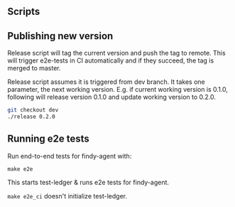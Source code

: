 ## Scripts

## Publishing new version

Release script will tag the current version and push the tag to remote. This
will trigger e2e-tests in CI automatically and if they succeed, the tag is
merged to master.

Release script assumes it is triggered from dev branch. It takes one parameter,
the next working version. E.g. if current working version is 0.1.0, following
will release version 0.1.0 and update working version to 0.2.0.

```bash
git checkout dev
./release 0.2.0
```

## Running e2e tests

Run end-to-end tests for findy-agent with:

```
make e2e
```

This starts test-ledger & runs e2e tests for findy-agent.

`make e2e_ci` doesn't initialize test-ledger.
